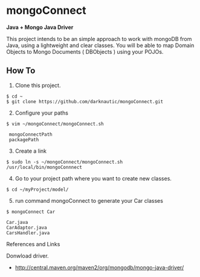 mongoConnect
============
<b>Java + Mongo Java Driver</b>


This project intends to be an simple approach to work  with mongoDB from Java, using a   lightweight and clear classes.
You will be able to map Domain Objects to Mongo Documents ( DBObjects ) using your POJOs.



How To
-----------

 1)  Clone this project.
 
    $ cd ~
    $ git clone https://github.com/darknautic/mongoConnect.git


 2)  Configure your paths

    $ vim ~/mongoConnect/mongoConnect.sh

     mongoConnectPath
     packagePath
 	


 3)  Create a link
 
    $ sudo ln -s ~/mongoConnect/mongoConnect.sh  /usr/local/bin/mongoConnnect 
    
    

 4)  Go to your project path where you want to create new classes.

    $ cd ~/myProject/model/
  

 5)  run command mongoConnect to generate your Car classes
 
    $ mongoConnect Car
    
    Car.java
    CarAdaptor.java
    CarsHandler.java


    



References and Links

Donwload driver.
+ http://central.maven.org/maven2/org/mongodb/mongo-java-driver/
